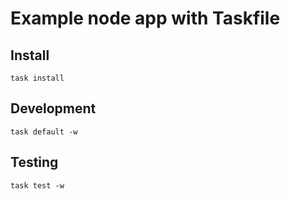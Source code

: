 # Example node app with Taskfile

## Install
```
task install
```

## Development
```
task default -w
```

## Testing
```
task test -w
```